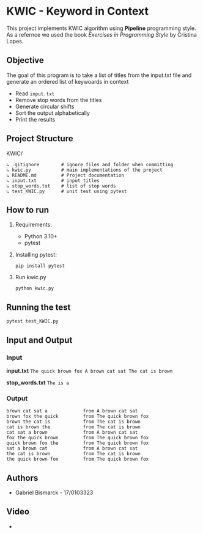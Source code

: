 # KWIC - Keyword in Context

This project implements KWIC algorithm using **Pipeline** programming style. As a refernce we used the book _Exercises in Programming Style_ by Cristina Lopes.

## Objective

The goal of this program is to take a list of titles from the input.txt file and generate an ordered list of keywoards in context

- Read ```input.txt```
- Remove stop words from the titles
- Generate circular shifts
- Sort the output alphabetically
- Print the results

## Project Structure

KWIC/
```
↳ .gitignore        # ignore files and folder when committing
↳ kwic.py           # main implementations of the project
↳ README.md         # Project documentation
↳ input.txt         # input titles
↳ stop_words.txt    # list of stop words
↳ test_KWIC.py      # unit test using pytest
```
## How to run

1. Requirements: 
    - Python 3.10+
    - pytest

2. Installing pytest:

    ```pip install pytest```

3. Run kwic.py

    ```python kwic.py```

## Running the test

    pytest test_KWIC.py


## Input and Output

### Input

**input.txt**
    ```The quick brown fox
    A brown cat sat
    The cat is brown```

**stop_words.txt**
    ```The
    is
    a```


### Output

```
brown cat sat a             from A brown cat sat
brown fox the quick         from The quick brown fox
brown the cat is            from The cat is brown
cat is brown the            from The cat is brown
cat sat a brown             from A brown cat sat
fox the quick brown         from The quick brown fox
quick brown fox the         from The quick brown fox
sat a brown cat             from A brown cat sat
the cat is brown            from The cat is brown
the quick brown fox         from The quick brown fox
```

## Authors

- Gabriel Bismarck - 17/0103323

## Video

- [](#)
